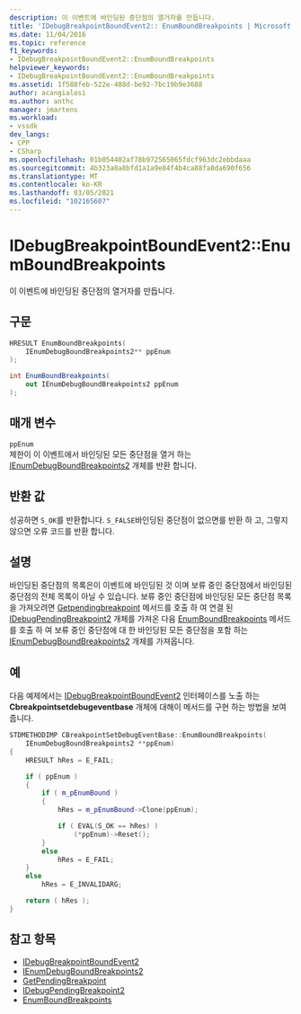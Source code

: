 ```yaml
---
description: 이 이벤트에 바인딩된 중단점의 열거자를 만듭니다.
title: 'IDebugBreakpointBoundEvent2:: EnumBoundBreakpoints | Microsoft Docs'
ms.date: 11/04/2016
ms.topic: reference
f1_keywords:
- IDebugBreakpointBoundEvent2::EnumBoundBreakpoints
helpviewer_keywords:
- IDebugBreakpointBoundEvent2::EnumBoundBreakpoints
ms.assetid: 1f588feb-522e-488d-be92-7bc19b9e3688
author: acangialosi
ms.author: anthc
manager: jmartens
ms.workload:
- vssdk
dev_langs:
- CPP
- CSharp
ms.openlocfilehash: 01b054402af78b972565065fdcf963dc2ebbdaaa
ms.sourcegitcommit: 4b323a8a8bfd1a1a9e84f4b4ca88fa8da690f656
ms.translationtype: MT
ms.contentlocale: ko-KR
ms.lasthandoff: 03/05/2021
ms.locfileid: "102165607"
---
```

# <a name="idebugbreakpointboundevent2enumboundbreakpoints"></a>IDebugBreakpointBoundEvent2::EnumBoundBreakpoints
이 이벤트에 바인딩된 중단점의 열거자를 만듭니다.

## <a name="syntax"></a>구문

```cpp
HRESULT EnumBoundBreakpoints( 
    IEnumDebugBoundBreakpoints2** ppEnum
);
```

```csharp
int EnumBoundBreakpoints( 
    out IEnumDebugBoundBreakpoints2 ppEnum
);
```

## <a name="parameters"></a>매개 변수
`ppEnum`\
제한이 이 이벤트에서 바인딩된 모든 중단점을 열거 하는 [IEnumDebugBoundBreakpoints2](../../../extensibility/debugger/reference/ienumdebugboundbreakpoints2.md) 개체를 반환 합니다.

## <a name="return-value"></a>반환 값
성공하면 `S_OK`를 반환합니다. `S_FALSE`바인딩된 중단점이 없으면를 반환 하 고, 그렇지 않으면 오류 코드를 반환 합니다.

## <a name="remarks"></a>설명
바인딩된 중단점의 목록은이 이벤트에 바인딩된 것 이며 보류 중인 중단점에서 바인딩된 중단점의 전체 목록이 아닐 수 있습니다. 보류 중인 중단점에 바인딩된 모든 중단점 목록을 가져오려면 [Getpendingbreakpoint](../../../extensibility/debugger/reference/idebugbreakpointboundevent2-getpendingbreakpoint.md) 메서드를 호출 하 여 연결 된 [IDebugPendingBreakpoint2](../../../extensibility/debugger/reference/idebugpendingbreakpoint2.md) 개체를 가져온 다음 [EnumBoundBreakpoints](../../../extensibility/debugger/reference/idebugpendingbreakpoint2-enumboundbreakpoints.md) 메서드를 호출 하 여 보류 중인 중단점에 대 한 바인딩된 모든 중단점을 포함 하는 [IEnumDebugBoundBreakpoints2](../../../extensibility/debugger/reference/ienumdebugboundbreakpoints2.md) 개체를 가져옵니다.

## <a name="example"></a>예
다음 예제에서는 [IDebugBreakpointBoundEvent2](../../../extensibility/debugger/reference/idebugbreakpointboundevent2.md) 인터페이스를 노출 하는 **Cbreakpointsetdebugeventbase** 개체에 대해이 메서드를 구현 하는 방법을 보여 줍니다.

```cpp
STDMETHODIMP CBreakpointSetDebugEventBase::EnumBoundBreakpoints(
    IEnumDebugBoundBreakpoints2 **ppEnum)
{
    HRESULT hRes = E_FAIL;

    if ( ppEnum )
    {
        if ( m_pEnumBound )
        {
            hRes = m_pEnumBound->Clone(ppEnum);

            if ( EVAL(S_OK == hRes) )
                (*ppEnum)->Reset();
        }
        else
            hRes = E_FAIL;
    }
    else
        hRes = E_INVALIDARG;

    return ( hRes );
}
```

## <a name="see-also"></a>참고 항목
- [IDebugBreakpointBoundEvent2](../../../extensibility/debugger/reference/idebugbreakpointboundevent2.md)
- [IEnumDebugBoundBreakpoints2](../../../extensibility/debugger/reference/ienumdebugboundbreakpoints2.md)
- [GetPendingBreakpoint](../../../extensibility/debugger/reference/idebugbreakpointboundevent2-getpendingbreakpoint.md)
- [IDebugPendingBreakpoint2](../../../extensibility/debugger/reference/idebugpendingbreakpoint2.md)
- [EnumBoundBreakpoints](../../../extensibility/debugger/reference/idebugpendingbreakpoint2-enumboundbreakpoints.md)
